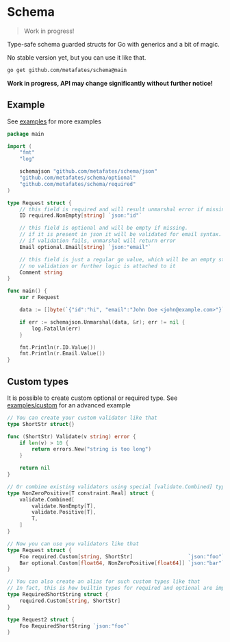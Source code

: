 # Schema

> Work in progress!

Type-safe schema guarded structs for Go with generics and a bit of magic.

No stable version yet, but you can use it like that.

```bash
go get github.com/metafates/schema@main
```

**Work in progress, API may change significantly without further notice!**

## Example

See [examples](./examples) for more examples

```go
package main

import (
	"fmt"
	"log"

	schemajson "github.com/metafates/schema/json"
	"github.com/metafates/schema/optional"
	"github.com/metafates/schema/required"
)

type Request struct {
    // this field is required and will result unmarshal error if missing
	ID required.NonEmpty[string] `json:"id"`

    // this field is optional and will be empty if missing.
    // if it is present in json it will be validated for email syntax.
    // if validation fails, unmarshal will return error
	Email optional.Email[string] `json:"email"`

    // this field is just a regular go value, which will be an empty string if missing.
    // no validation or further logic is attached to it
	Comment string
}

func main() {
	var r Request

	data := []byte(`{"id":"hi", "email":"John Doe <john@example.com>"}`)

	if err := schemajson.Unmarshal(data, &r); err != nil {
		log.Fatalln(err)
	}

	fmt.Println(r.ID.Value())
	fmt.Println(r.Email.Value())
}
```

## Custom types

It is possible to create custom optional or required type.
See [examples/custom](./examples/custom/main.go) for an advanced example

```go
// You can create your custom validator like that
type ShortStr struct{}

func (ShortStr) Validate(v string) error {
	if len(v) > 10 {
		return errors.New("string is too long")
	}

	return nil
}

// Or combine existing validators using special [validate.Combined] type
type NonZeroPositive[T constraint.Real] struct {
	validate.Combined[
		validate.NonEmpty[T],
		validate.Positive[T],
		T,
	]
}

// Now you can use you validators like that
type Request struct {
	Foo required.Custom[string, ShortStr]                  `json:"foo"`
	Bar optional.Custom[float64, NonZeroPositive[float64]] `json:"bar"`
}

// You can also create an alias for such custom types like that
// In fact, this is how builtin types for required and optional are implemented
type RequiredShortString struct {
	required.Custom[string, ShortStr]
}

type Request2 struct {
	Foo RequiredShortString `json:"foo"`
}
```
